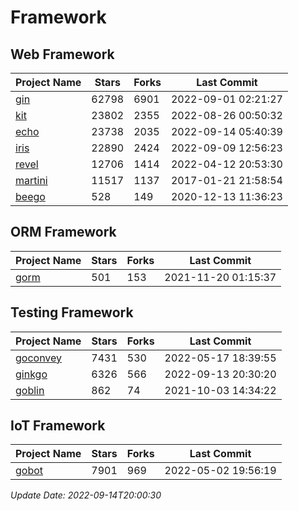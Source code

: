 # Framework

## Web Framework
| Project Name | Stars | Forks | Last Commit |
| ------------ | ----- | ----- | ----------- |
| [gin](https://github.com/gin-gonic/gin) | 62798 | 6901 | 2022-09-01 02:21:27 |
| [kit](https://github.com/go-kit/kit) | 23802 | 2355 | 2022-08-26 00:50:32 |
| [echo](https://github.com/labstack/echo) | 23738 | 2035 | 2022-09-14 05:40:39 |
| [iris](https://github.com/kataras/iris) | 22890 | 2424 | 2022-09-09 12:56:23 |
| [revel](https://github.com/revel/revel) | 12706 | 1414 | 2022-04-12 20:53:30 |
| [martini](https://github.com/go-martini/martini) | 11517 | 1137 | 2017-01-21 21:58:54 |
| [beego](https://github.com/astaxie/beego) | 528 | 149 | 2020-12-13 11:36:23 |

## ORM Framework
| Project Name | Stars | Forks | Last Commit |
| ------------ | ----- | ----- | ----------- |
| [gorm](https://github.com/jinzhu/gorm) | 501 | 153 | 2021-11-20 01:15:37 |

## Testing Framework
| Project Name | Stars | Forks | Last Commit |
| ------------ | ----- | ----- | ----------- |
| [goconvey](https://github.com/smartystreets/goconvey) | 7431 | 530 | 2022-05-17 18:39:55 |
| [ginkgo](https://github.com/onsi/ginkgo) | 6326 | 566 | 2022-09-13 20:30:20 |
| [goblin](https://github.com/franela/goblin) | 862 | 74 | 2021-10-03 14:34:22 |

## IoT Framework
| Project Name | Stars | Forks | Last Commit |
| ------------ | ----- | ----- | ----------- |
| [gobot](https://github.com/hybridgroup/gobot) | 7901 | 969 | 2022-05-02 19:56:19 |

*Update Date: 2022-09-14T20:00:30*
